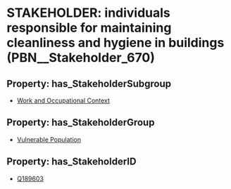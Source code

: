 # STAKEHOLDER: __individuals responsible for maintaining cleanliness and hygiene in buildings__ (PBN__Stakeholder_670)

## Property: has_StakeholderSubgroup

* [Work and Occupational Context](PBN__StakeholderSubgroup_108)

## Property: has_StakeholderGroup

* [Vulnerable Population](PBN__StakeholderGroup_6)

## Property: has_StakeholderID

* [Q189603](Q189603)


